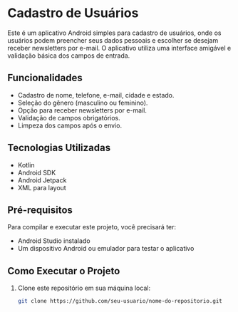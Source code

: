 # Cadastro de Usuários

Este é um aplicativo Android simples para cadastro de usuários, onde os usuários podem preencher seus dados pessoais e escolher se desejam receber newsletters por e-mail. O aplicativo utiliza uma interface amigável e validação básica dos campos de entrada.

## Funcionalidades

- Cadastro de nome, telefone, e-mail, cidade e estado.
- Seleção do gênero (masculino ou feminino).
- Opção para receber newsletters por e-mail.
- Validação de campos obrigatórios.
- Limpeza dos campos após o envio.

## Tecnologias Utilizadas

- Kotlin
- Android SDK
- Android Jetpack
- XML para layout

## Pré-requisitos

Para compilar e executar este projeto, você precisará ter:

- Android Studio instalado
- Um dispositivo Android ou emulador para testar o aplicativo

## Como Executar o Projeto

1. Clone este repositório em sua máquina local:

   ```bash
   git clone https://github.com/seu-usuario/nome-do-repositorio.git
